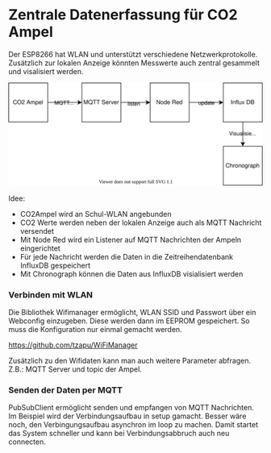 # Zentrale Datenerfassung für CO2 Ampel

Der ESP8266 hat WLAN und unterstützt verschiedene Netzwerkprotokolle. Zusätzlich zur lokalen Anzeige könnten Messwerte auch zentral gesammelt und visalisiert werden.

![Context](context.drawio.svg)

Idee:

- CO2Ampel wird an Schul-WLAN angebunden
- CO2 Werte werden neben der lokalen Anzeige auch als MQTT Nachricht versendet
- Mit Node Red wird ein Listener auf MQTT Nachrichten der Ampeln eingerichtet
- Für jede Nachricht werden die Daten in die Zeitreihendatenbank InfluxDB gespeichert
- Mit Chronograph können die Daten aus InfluxDB visialisiert werden


### Verbinden mit WLAN

Die Bibliothek Wifimanager ermöglicht, WLAN SSID und Passwort über ein Webconfig einzugeben. Diese werden dann im EEPROM gespeichert.
So muss die Konfiguration nur einmal gemacht werden.

https://github.com/tzapu/WiFiManager

Zusätzlich zu den Wifidaten kann man auch weitere Parameter abfragen. Z.B.: MQTT Server und topic der Ampel.

### Senden der Daten per MQTT

PubSubClient ermöglicht senden und empfangen von MQTT Nachrichten.
Im Beispiel wird der Verbindungsaufbau in setup gamacht. Besser wäre noch, den Verbingungsaufbau asynchron im loop zu machen. 
Damit startet das System schneller und kann bei Verbindungsabbruch auch neu connecten.
